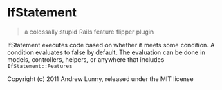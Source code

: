 # IfStatement

> a colossally stupid Rails feature flipper plugin

IfStatement executes code based on whether it meets some condition. A condition evaluates to false by default. The evaluation can be done in models, controllers, helpers, or anywhere that includes `IfStatement::Features`

Copyright (c) 2011 Andrew Lunny, released under the MIT license
